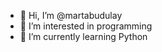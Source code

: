 - 👋 Hi, I’m @martabudulay
- 👀 I’m interested in programming
- 🌱 I’m currently learning Python


<!---
martabudulay/martabudulay is a ✨ special ✨ repository because its `README.md` (this file) appears on your GitHub profile.
You can click the Preview link to take a look at your changes.
--->
